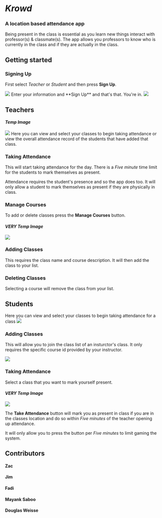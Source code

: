 # *Krowd*

### A location based attendance app

Being present in the class is essential as you learn new things interact with professor(s) & classmate(s). The app allows you professors to know who is currently in the class and if they are actually in the class.

## Getting started

### Signing Up
First select *Teacher* or *Student* and then press **Sign Up**.

<img src="https://i.imgur.com/UEVelqT.png" class="screenshot">
Enter your information and **Sign Up** and that's that. You're in.

<img src="https://i.imgur.com/FZoAEBP.png" class="screenshot">

## Teachers
#### *Temp Image*
<img src="https://i.imgur.com/CaY5SUj.png" class="screenshot">
Here you can view and select your classes to begin taking attendance or view the overall attendance record of the students that have added that class.

### Taking Attendance
This will start taking attendance for the day. There is a *Five minute* time limit for the students to mark themselves as present. 

Attendance requires the student's presence and so the app does too. It will only allow a student to mark themselves as present if they are physically in class.
### Manage Courses
To add or delete classes press the **Manage Courses** button.

#### *VERY Temp Image*
<img src="https://i.imgur.com/ywtgq2C.png" class="screenshot">

### Adding Classes
This requires the class name and course description. It will then add the class to your list.

### Deleting Classes
Selecting a course will remove the class from your list.

## Students
Here you can view and select your classes to begin taking attendance for a class
<img src="https://i.imgur.com/pplj7iW.png" class="screenshot">

### Adding Classes
This will allow you to join the class list of an insturctor's class. It only requires the specific course id provided by your instructor.

<img src="https://i.imgur.com/2MEQZO0.png" class="screenshot">

### Taking Attendance
Select a class that you want to mark yourself present.
#### *VERY Temp Image*
<img src="https://i.imgur.com/UQqHR97.png" class="screenshot">

The **Take Attendance** button will mark you as present in class if you are in the classes location and do so within *Five minutes* of the teacher opening up attendance.

It will only allow you to press the button per *Five minutes* to limit gaming the system.
## Contributors
#### Zac
#### Jim
#### Fadi
#### Mayank Saboo
#### Douglas Weisse
